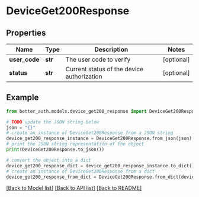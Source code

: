 # DeviceGet200Response


## Properties

Name | Type | Description | Notes
------------ | ------------- | ------------- | -------------
**user_code** | **str** | The user code to verify | [optional] 
**status** | **str** | Current status of the device authorization | [optional] 

## Example

```python
from better_auth.models.device_get200_response import DeviceGet200Response

# TODO update the JSON string below
json = "{}"
# create an instance of DeviceGet200Response from a JSON string
device_get200_response_instance = DeviceGet200Response.from_json(json)
# print the JSON string representation of the object
print(DeviceGet200Response.to_json())

# convert the object into a dict
device_get200_response_dict = device_get200_response_instance.to_dict()
# create an instance of DeviceGet200Response from a dict
device_get200_response_from_dict = DeviceGet200Response.from_dict(device_get200_response_dict)
```
[[Back to Model list]](../README.md#documentation-for-models) [[Back to API list]](../README.md#documentation-for-api-endpoints) [[Back to README]](../README.md)


